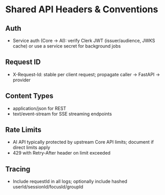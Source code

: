 # Shared API Headers & Conventions

## Auth
- Service auth (Core → AI): verify Clerk JWT (issuer/audience, JWKS cache) or use a service secret for background jobs

## Request ID
- X-Request-Id: stable per client request; propagate caller → FastAPI → provider

## Content Types
- application/json for REST
- text/event-stream for SSE streaming endpoints

## Rate Limits
- AI API typically protected by upstream Core API limits; document if direct limits apply
- 429 with Retry-After header on limit exceeded

## Tracing
- Include requestId in all logs; optionally include hashed userId/sessionId/focusId/groupId
